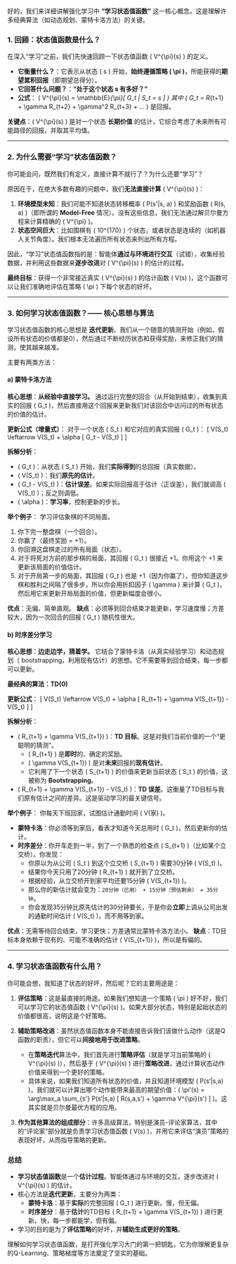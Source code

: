 好的，我们来详细讲解强化学习中 **“学习状态值函数”** 这一核心概念。这是理解许多经典算法（如动态规划、蒙特卡洛方法）的关键。

### 1. 回顾：状态值函数是什么？

在深入“学习”之前，我们先快速回顾一下状态值函数 \( V^{\pi}(s) \) 的定义。

*   **它衡量什么？**：它表示从状态 \( s \) 开始，**始终遵循策略 \( \pi \)**，所能获得的**期望累积回报**（即期望总得分）。
*   **它回答什么问题？**：**“处于这个状态 s 有多好？”**
*   **公式**： \( V^{\pi}(s) = \mathbb{E}_{\pi}[ G_t | S_t = s ] \)
    其中 \( G_t = R_{t+1} + \gamma R_{t+2} + \gamma^2 R_{t+3} + ... \) 是回报。

**关键点**：\( V^{\pi}(s) \) 是对一个状态 **长期价值** 的估计，它综合考虑了未来所有可能路径的回报，并取其平均值。

---

### 2. 为什么需要“学习”状态值函数？

你可能会问，既然我们有定义，直接计算不就行了？为什么还要“学习”？

原因在于，在绝大多数有趣的问题中，我们**无法直接计算** \( V^{\pi}(s) \)：

1.  **环境模型未知**：我们可能不知道状态转移概率 \( P(s'|s, a) \) 和奖励函数 \( R(s, a) \)（即所谓的 **Model-Free** 情况）。没有这些信息，我们无法通过解贝尔曼方程来计算精确的 \( V^{\pi} \)。
2.  **状态空间巨大**：比如围棋有 \( 10^{170} \) 个状态，或者状态是连续的（如机器人关节角度）。我们根本无法遍历所有状态来列出所有方程。

因此，“学习”状态值函数指的是：智能体**通过与环境进行交互**（试错），收集经验数据，并利用这些数据来**逐步改进**对 \( V^{\pi}(s) \) 的估计的过程。

**最终目标**：获得一个非常接近真实 \( V^{\pi}(s) \) 的估计函数 \( V(s) \)，这个函数可以让我们准确地评估在策略 \( \pi \) 下每个状态的好坏。

---

### 3. 如何学习状态值函数？—— 核心思想与算法

学习状态值函数的核心思想是 **迭代更新**。我们从一个随意的猜测开始（例如，假设所有状态的价值都是0），然后通过不断经历状态和获得奖励，来修正我们的猜测，使其越来越准。

主要有两类方法：

#### a) 蒙特卡洛方法

**核心思想**：**从经验中直接学习。** 通过运行完整的回合（从开始到结束），收集到真实的回报 \( G_t \)，然后直接用这个回报来更新我们对该回合中访问过的所有状态的价值的估计。

**更新公式（增量式）**：
对于一个状态 \( S_t \) 和它对应的真实回报 \( G_t \)：
\[ V(S_t) \leftarrow V(S_t) + \alpha [ G_t - V(S_t) ] \]

**拆解分析**：
*   \( G_t \)：从状态 \( S_t \) 开始，我们**实际得到**的总回报（真实数据）。
*   \( V(S_t) \)：我们**原先的估计**。
*   \( G_t - V(S_t) \)：**估计误差**。如果实际回报高于估计（正误差），我们就调高 \( V(S_t) \)；反之则调低。
*   \( \alpha \)：**学习率**，控制更新的步长。

**举个例子**：
学习评估象棋的不同局面。
1.  你下完一整盘棋（一个回合）。
2.  你赢了（最终奖励 = +1）。
3.  你回溯这盘棋走过的所有局面（状态）。
4.  对于将死对方前的那步棋的局面，其回报 \( G_t \) 很接近 +1。你用这个 +1 来更新该局面的价值估计。
5.  对于开局第一步的局面，其回报 \( G_t \) 也是 +1（因为你赢了），但你知道这步棋和胜利之间隔了很多步，所以你会用折扣因子 \( \gamma \) 来计算 \( G_t \)，然后用它来更新开局局面的价值，但更新幅度会很小。

**优点**：无偏、简单直观。
**缺点**：必须等到回合结束才能更新，学习速度慢；方差较大，因为一次回合的回报 \( G_t \) 随机性很大。

#### b) 时序差分学习

**核心思想**：**边走边学，猜着学。** 它结合了蒙特卡洛（从真实经验学习）和动态规划（ bootstrapping，利用现有估计）的思想。它不需要等到回合结束，每一步都可以更新。

**最经典的算法：TD(0)**

**更新公式**：
\[ V(S_t) \leftarrow V(S_t) + \alpha [ R_{t+1} + \gamma V(S_{t+1}) - V(S_t) ] \]

**拆解分析**：
*   \( R_{t+1} + \gamma V(S_{t+1}) \)：**TD 目标**。这是对我们当前价值的一个“更聪明的猜测”。
    *   \( R_{t+1} \) 是**即时**的、确定的奖励。
    *   \( \gamma V(S_{t+1}) \) 是对**未来**回报的**现有估计**。
    *   它利用了下一个状态 \( S_{t+1} \) 的价值来更新当前状态 \( S_t \) 的价值，这被称为 **Bootstrapping**。
*   \( R_{t+1} + \gamma V(S_{t+1}) - V(S_t) \)：**TD 误差**。这衡量了TD目标与我们原有估计之间的差异。这是驱动学习的最关键信号。

**举个例子**：
你每天下班回家，试图估计通勤时间 \( V(家) \)。
*   **蒙特卡洛**：你必须等到家后，看表才知道今天总用时 \( G_t \)，然后更新你的估计。
*   **时序差分**：你开车走到一半，到了一个熟悉的检查点 \( S_{t+1} \)（比如某个立交桥）。你发现：
    *   你原以为从公司 \( S_t \) 到这个立交桥 \( S_{t+1} \) 需要30分钟 \( V(S_t) \)。
    *   结果你今天只用了20分钟 \( R_{t+1} \) 就开到了立交桥。
    *   根据经验，从立交桥开到家平均还要15分钟 \( V(S_{t+1}) \)。
    *   那么你的新估计就会变为：`20分钟（已用） + 15分钟（预估剩余） = 35分钟`。
    *   你会发现35分钟比原先估计的30分钟要长，于是你会**立即**上调从公司出发的通勤时间估计 \( V(S_t) \)，而不用等到家。

**优点**：无需等待回合结束，学习更快；方差通常比蒙特卡洛方法小。
**缺点**：TD目标本身依赖于现有的、可能不准确的估计 \( V(S_{t+1}) \)，所以是有偏的。

---

### 4. 学习状态值函数有什么用？

你可能会想，我知道了状态的好坏，然后呢？它的主要用途是：

1.  **评估策略**：这是最直接的用途。如果我们想知道一个策略 \( \pi \) 好不好，我们可以学习它的状态值函数 \( V^{\pi}(s) \)。如果大部分状态，特别是起始状态的价值都很高，说明这是个好策略。

2.  **辅助策略改进**：虽然状态值函数本身不能直接告诉我们该做什么动作（这是Q函数的职责），但它可以**间接地用于改进策略**。
    *   在**策略迭代**算法中，我们首先进行**策略评估**（就是学习当前策略的 \( V^{\pi}(s) \)），然后基于 \( V^{\pi}(s) \) 进行**策略改进**，通过计算状态动作价值来得到一个更好的策略。
    *   具体来说，如果我们知道所有状态的价值，并且知道环境模型 \( P(s‘|s,a) \)，我们就可以计算出哪个动作能带来最高的期望价值：\( \pi’(s) = \arg\max_a \sum_{s'} P(s‘|s,a) [ R(s,a,s') + \gamma V^{\pi}(s') ] \)。这其实就是贝尔曼最优方程的应用。

3.  **作为其他算法的组成部分**：许多高级算法，特别是演员-评论家算法，其中的“评论家”部分就是负责学习状态值函数 \( V(s) \)，并用它来评估“演员”策略的表现好坏，从而指导策略的更新。

### 总结

*   **学习状态值函数**是一个**估计过程**。智能体通过与环境的交互，逐步改进对 \( V^{\pi}(s) \) 的估计。
*   核心方法是**迭代更新**，主要分为两类：
    *   **蒙特卡洛**：基于**实际**的完整回报 \( G_t \) 进行更新。慢，但无偏。
    *   **时序差分**：基于**估计**的TD目标 \( R_{t+1} + \gamma V(S_{t+1}) \) 进行更新。快，每一步都能学，但有偏。
*   学习的目的是为了**评估策略**的好坏，并**辅助生成更好的策略**。

理解如何学习状态值函数，是打开强化学习大门的第一把钥匙，它为你理解更复杂的Q-Learning、策略梯度等方法奠定了坚实的基础。